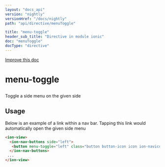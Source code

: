 ```yaml
---
layout: "docs_api"
version: "nightly"
versionHref: "/docs/nightly"
path: "api/directive/menuToggle"

title: "menu-toggle"
header_sub_title: "Directive in module ionic"
doc: "menuToggle"
docType: "directive"
---
```


<div class="improve-docs">
  <a href='http://github.com/driftyco/ionic/edit/master/js/ext/angular/src/directive/ionicSideMenu.js#L377'>
    Improve this doc
  </a>
</div>




<h1 class="api-title">

  menu-toggle



</h1>





Toggle a side menu on the given side








  
<h2 id="usage">Usage</h2>
  
Below is an example of a link within a nav bar. Tapping this link would
automatically open the given side menu

```html
<ion-view>
  <ion-nav-buttons side="left">
   <button menu-toggle="left" class="button button-icon icon ion-navicon"></button>
  </ion-nav-buttons>
 ...
</ion-view>
```
  
  

  





